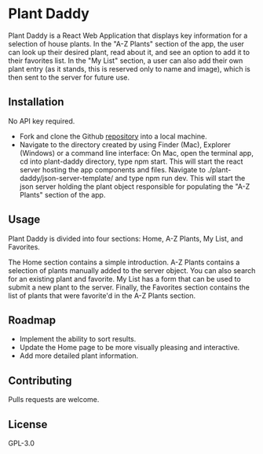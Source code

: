 # Plant Daddy

Plant Daddy is a React Web Application that displays key information for a selection of house plants. In the "A-Z Plants" section of the app, the user can look up their desired plant, read about it, and see an option to add it to their favorites list. In the "My List" section, a user can also add their own plant entry (as it stands, this is reserved only to name and image), which is then sent to the server for future use. 

## Installation

No API key required. 

* Fork and clone the Github [repository](https://github.com/pnw-henry/plant-daddy) into a local machine.
* Navigate to the directory created by using Finder (Mac), Explorer (Windows) or a command line interface:
	On Mac, open the terminal app, cd into plant-daddy directory, type npm start. This will start the react server hosting the app components and files.
	Navigate to ./plant-daddy/json-server-template/ and type npm run dev. This will start the json server holding the plant object responsible for populating the "A-Z Plants" section of the app.
	

## Usage

Plant Daddy is divided into four sections: Home, A-Z Plants, My List, and Favorites. 

The Home section contains a simple introduction. A-Z Plants contains a selection of plants manually added to the server object. You can also search for an existing plant and favorite. My List has a form that can be used to submit a new plant to the server. Finally, the Favorites section contains the list of plants that were favorite'd in the A-Z Plants section.

## Roadmap

* Implement the ability to sort results.
* Update the Home page to be more visually pleasing and interactive.
* Add more detailed plant information.


## Contributing

Pulls requests are welcome.

## License

GPL-3.0
